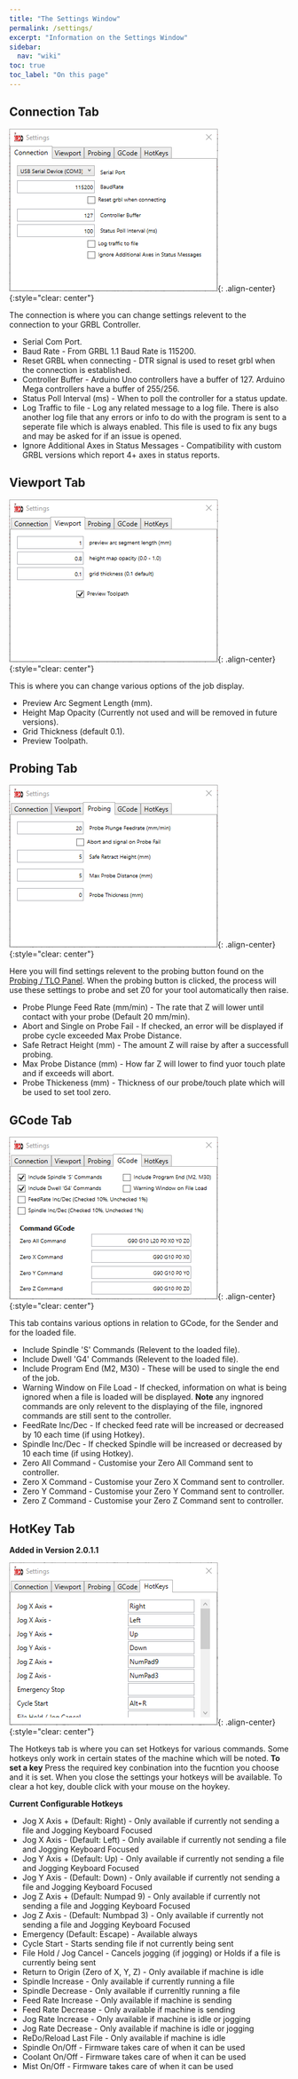 ```yaml
---
title: "The Settings Window"
permalink: /settings/
excerpt: "Information on the Settings Window"
sidebar:
  nav: "wiki"
toc: true
toc_label: "On this page"
---
```


## Connection Tab

![](/images/wiki/3rdd_settings_connection.png){: .align-center}
{:style="clear: center"}

The connection is where you can change settings relevent to the connection to your GRBL Controller.
* Serial Com Port.
* Baud Rate - From GRBL 1.1 Baud Rate is 115200.
* Reset GRBL when connecting - DTR signal is used to reset grbl when the connection is established.
* Controller Buffer - Arduino Uno controllers have a buffer of 127.  Arduino Mega controllers have a buffer of 255/256.
* Status Poll Interval (ms) - When to poll the controller for a status update.
* Log Traffic to file - Log any related message to a log file.  There is also another log file that any errors or info to do with the program is sent to a seperate file which is always enabled. This file is used to fix any bugs and may be asked for if an issue is opened.
* Ignore Additional Axes in Status Messages - Compatibility with custom GRBL versions which report 4+ axes in status reports.

## Viewport Tab

![](/images/wiki/3rdd_settings_viewport.png){: .align-center}
{:style="clear: center"}

This is where you can change various options of the job display.
* Preview Arc Segment Length (mm).
* Height Map Opacity (Currently not used and will be removed in future versions).
* Grid Thickness (default 0.1).
* Preview Toolpath.

## Probing Tab

![](/images/wiki/3rdd_settings_probing.png){: .align-center}
{:style="clear: center"}

Here you will find settings relevent to the probing button found on the [Probing / TLO Panel](https://3rd-dimension.github.io/probingpanel/).  When the probing button is clicked, the process will use these settings to probe and set Z0 for your tool automatically then raise.
* Probe Plunge Feed Rate (mm/min) - The rate that Z will lower until contact with your probe (Default 20 mm/min).
* Abort and Single on Probe Fail - If checked, an error will be displayed if probe cycle exceeded Max Probe Distance.
* Safe Retract Height (mm) - The amount Z will raise by after a successfull probing.
* Max Probe Distance (mm) - How far Z will lower to find yuor touch plate and if exceeds will abort.
* Probe Thickeness (mm) - Thickness of our probe/touch plate which will be used to set tool zero.

## GCode Tab

![](/images/wiki/3rdd_settings_gcode.png){: .align-center}
{:style="clear: center"}

This tab contains various options in relation to GCode, for the Sender and for the loaded file.
* Include Spindle 'S' Commands (Relevent to the loaded file).
* Include Dwell 'G4' Commands (Relevent to the loaded file).
* Include Program End (M2, M30) - These will be used to single the end of the job.
* Warning Window on File Load - If checked, information on what is being ignored when a file is loaded will be displayed.  **Note** any ingnored commands are only relevent to the displaying of the file, ingnored commands are still sent to the controller.
* FeedRate Inc/Dec - If checked feed rate will be increased or decreased by 10 each time (if using Hotkey).
* Spindle Inc/Dec - If checked Spindle will be increased or decreased by 10 each time (if using Hotkey).
* Zero All Command - Customise your Zero All Command sent to controller.
* Zero X Command - Customise your Zero X Command sent to controller.
* Zero Y Command - Customise your Zero Y Command sent to controller.
* Zero Z Command - Customise your Zero Z Command sent to controller.

## HotKey Tab 
**Added in Version 2.0.1.1**

![](/images/wiki/3rdd_settings_hotkey.png){: .align-center}
{:style="clear: center"}

The Hotkeys tab is where you can set Hotkeys for various commands.  Some hotkeys only work in certain states of the machine which will be noted.  **To set a key** Press the required key conbination into the fucntion you choose and it is set.  When you close the settings your hotkeys will be available.  To clear a hot key, double click with your mouse on the hoykey.

**Current Configurable Hotkeys**
* Jog X Axis + (Default: Right) - Only available if currently not sending a file and Jogging Keyboard Focused
* Jog X Axis - (Default: Left) - Only available if currently not sending a file and Jogging Keyboard Focused
* Jog Y Axis + (Default: Up) - Only available if currently not sending a file and Jogging Keyboard Focused
* Jog Y Axis - (Default: Down) - Only available if currently not sending a file and Jogging Keyboard Focused
* Jog Z Axis + (Default: Numpad 9) - Only available if currently not sending a file and Jogging Keyboard Focused
* Jog Z Axis - (Default: Numbpad 3) - Only available if currently not sending a file and Jogging Keyboard Focused
* Emergency (Default: Escape) - Available always
* Cycle Start - Starts sending file if not currently being sent
* File Hold / Jog Cancel - Cancels jogging (if jogging) or Holds if a file is currently being sent
* Return to Origin (Zero of X, Y, Z) - Only available if machine is idle
* Spindle Increase - Only available if currently running a file
* Spindle Decrease - Only available if currenltly running a file
* Feed Rate Increase - Only available if machine is sending
* Feed Rate Decrease - Only available if machine is sending
* Jog Rate Increase - Only available if machine is idle or jogging
* Jog Rate Decrease - Only available if machine is idle or jogging
* ReDo/Reload Last File - Only available if machine is idle
* Spindle On/Off - Firmware takes care of when it can be used
* Coolant On/Off - Firmware takes care of when it can be used
* Mist On/Off - Firmware takes care of when it can be used